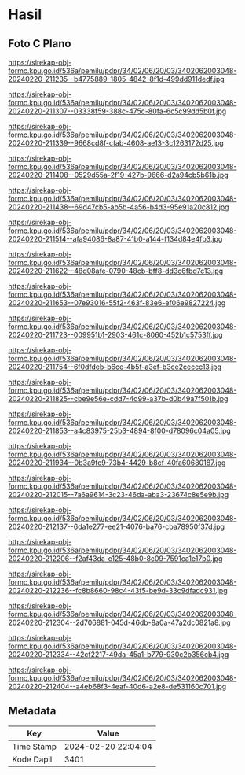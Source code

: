 # Hasil

## Foto C Plano

https://sirekap-obj-formc.kpu.go.id/536a/pemilu/pdpr/34/02/06/20/03/3402062003048-20240220-211235--b4775889-1805-4842-8f1d-499dd911dedf.jpg

https://sirekap-obj-formc.kpu.go.id/536a/pemilu/pdpr/34/02/06/20/03/3402062003048-20240220-211307--03338f59-388c-475c-80fa-6c5c99dd5b0f.jpg

https://sirekap-obj-formc.kpu.go.id/536a/pemilu/pdpr/34/02/06/20/03/3402062003048-20240220-211339--9668cd8f-cfab-4608-ae13-3c1263172d25.jpg

https://sirekap-obj-formc.kpu.go.id/536a/pemilu/pdpr/34/02/06/20/03/3402062003048-20240220-211408--0529d55a-2f19-427b-9666-d2a94cb5b61b.jpg

https://sirekap-obj-formc.kpu.go.id/536a/pemilu/pdpr/34/02/06/20/03/3402062003048-20240220-211438--69d47cb5-ab5b-4a56-b4d3-95e91a20c812.jpg

https://sirekap-obj-formc.kpu.go.id/536a/pemilu/pdpr/34/02/06/20/03/3402062003048-20240220-211514--afa94086-8a87-41b0-a144-f134d84e4fb3.jpg

https://sirekap-obj-formc.kpu.go.id/536a/pemilu/pdpr/34/02/06/20/03/3402062003048-20240220-211622--48d08afe-0790-48cb-bff8-dd3c6fbd7c13.jpg

https://sirekap-obj-formc.kpu.go.id/536a/pemilu/pdpr/34/02/06/20/03/3402062003048-20240220-211653--07e93016-55f2-463f-83e6-ef06e9827224.jpg

https://sirekap-obj-formc.kpu.go.id/536a/pemilu/pdpr/34/02/06/20/03/3402062003048-20240220-211723--009951b1-2903-461c-8060-452b1c5753ff.jpg

https://sirekap-obj-formc.kpu.go.id/536a/pemilu/pdpr/34/02/06/20/03/3402062003048-20240220-211754--6f0dfdeb-b6ce-4b5f-a3ef-b3ce2ceccc13.jpg

https://sirekap-obj-formc.kpu.go.id/536a/pemilu/pdpr/34/02/06/20/03/3402062003048-20240220-211825--cbe9e56e-cdd7-4d99-a37b-d0b49a7f501b.jpg

https://sirekap-obj-formc.kpu.go.id/536a/pemilu/pdpr/34/02/06/20/03/3402062003048-20240220-211853--a4c83975-25b3-4894-8f00-d78096c04a05.jpg

https://sirekap-obj-formc.kpu.go.id/536a/pemilu/pdpr/34/02/06/20/03/3402062003048-20240220-211934--0b3a9fc9-73b4-4429-b8cf-40fa60680187.jpg

https://sirekap-obj-formc.kpu.go.id/536a/pemilu/pdpr/34/02/06/20/03/3402062003048-20240220-212015--7a6a9614-3c23-46da-aba3-23674c8e5e9b.jpg

https://sirekap-obj-formc.kpu.go.id/536a/pemilu/pdpr/34/02/06/20/03/3402062003048-20240220-212137--6da1e277-ee21-4076-ba76-cba78950f37d.jpg

https://sirekap-obj-formc.kpu.go.id/536a/pemilu/pdpr/34/02/06/20/03/3402062003048-20240220-212206--f2af43da-c125-48b0-8c09-7591ca1e17b0.jpg

https://sirekap-obj-formc.kpu.go.id/536a/pemilu/pdpr/34/02/06/20/03/3402062003048-20240220-212236--fc8b8660-98c4-43f5-be9d-33c9dfadc931.jpg

https://sirekap-obj-formc.kpu.go.id/536a/pemilu/pdpr/34/02/06/20/03/3402062003048-20240220-212304--2d706881-045d-46db-8a0a-47a2dc0821a8.jpg

https://sirekap-obj-formc.kpu.go.id/536a/pemilu/pdpr/34/02/06/20/03/3402062003048-20240220-212334--42cf2217-49da-45a1-b779-930c2b356cb4.jpg

https://sirekap-obj-formc.kpu.go.id/536a/pemilu/pdpr/34/02/06/20/03/3402062003048-20240220-212404--a4eb68f3-4eaf-40d6-a2e8-de531160c701.jpg


## Metadata

| Key        | Value               |
| ---------- | ------------------- |
| Time Stamp | 2024-02-20 22:04:04 |
| Kode Dapil | 3401                |



